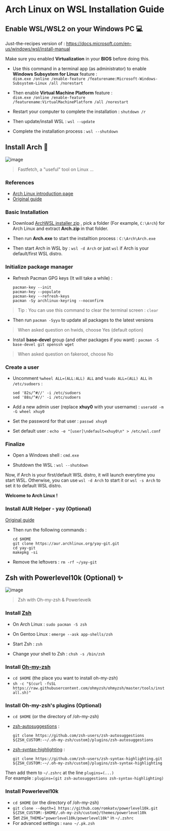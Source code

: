 # Arch Linux on WSL Installation Guide  
## Enable WSL/WSL2 on your Windows PC  💻
Just-the-recipes version of : https://docs.microsoft.com/en-us/windows/wsl/install-manual

Make sure you enabled **Virtualization** in your **BIOS** before doing this.  
- Use this command in a terminal app (as administrator) to enable **Windows Subsystem for Linux** feature :  
  `dism.exe /online /enable-feature /featurename:Microsoft-Windows-Subsystem-Linux /all /norestart`  
  
- Then enable **Virtual Machine Platform** feature :  
  `dism.exe /online /enable-feature /featurename:VirtualMachinePlatform /all /norestart`  
  
- Restart your computer to complete the installation : ```shutdown /r```  
  
- Then update/install WSL : `wsl --update`  
  
- Complete the installation process : `wsl --shutdown`    

## Install Arch 💾
![image](https://user-images.githubusercontent.com/85998116/154880089-c00634f4-0cd8-412d-aeed-fdc417fb6dca.png)  
> Fastfetch, a "useful" tool on Linux ...  
### References  
- [Arch Linux introduction page](https://wiki.archlinux.org/title/Arch_Linux)  
- [Original guide](https://gist.github.com/ld100/3376435a4bb62ca0906b0cff9de4f94b)  

### Basic Installation  
- Download [ArchWSL installer zip](https://github.com/yuk7/ArchWSL/releases/latest) , pick a folder (For example, `C:\Arch`) for Arch Linux and extract **Arch.zip** in that folder.  
  
- Then run **Arch.exe** to start the installtion process : `C:\Arch\Arch.exe`

- Then start Arch in WSL by : `wsl -d Arch` or just `wsl` if Arch is your default/first WSL distro.  
  
### Initialize package manager  
- Refresh Pacman GPG keys (It will take a while) :    
  ```
  pacman-key --init
  pacman-key --populate
  pacman-key --refresh-keys
  pacman -Sy archlinux-keyring --noconfirm  
  ```
> Tip : You can use this command to clear the terminal screen : ```clear```  
  
- Then run `pacman -Syyu` to update all packages to the latest versions  
> When asked question on hwids, choose Yes (default option)  

- Install **base-devel** group (and other packages if you want) : `pacman -S base-devel git openssh wget`  
> When asked question on fakeroot, choose No  

### Create a user  
- Uncomment `%wheel ALL=(ALL:ALL) ALL` and `%sudo ALL=(ALL) ALL` in `/etc/sudoers` :  
  ```  
  sed '82s/^#//' -i /etc/sudoers  
  sed '88s/^#//' -i /etc/sudoers  
  ```  
  
- Add a new admin user (replace **xhuy0** with your username) : `useradd -m -G wheel xhuy0`  
  
- Set the password for that user : `passwd xhuy0`  
  
- Set default user : `echo -e "[user]\ndefault=xhuy0\n" > /etc/wsl.conf`  

### Finalize  
- Open a Windows shell : `cmd.exe`  
  
- Shutdown the WSL : `wsl --shutdown`  
  
Now, if Arch is your first/default WSL distro, it will launch everytime you start WSL. 
Otherwise, you can use `wsl -d Arch` to start it or `wsl -s Arch` to set it to default WSL distro.

**Welcome to Arch Linux !**  

### Install AUR Helper - yay (Optional)  
[Original guide](https://www.tecmint.com/install-yay-aur-helper-in-arch-linux-and-manjaro/)  
- Then run the following commands :  
  ```  
  cd $HOME  
  git clone https://aur.archlinux.org/yay-git.git  
  cd yay-git  
  makepkg -si  
  ```  
- Remove the leftovers : `rm -rf ~/yay-git`  

## Zsh with Powerlevel10k (Optional)  ✨  
![image](https://user-images.githubusercontent.com/85998116/154880423-6fea82e4-9dd4-4fe7-9e45-1feec2073916.png)  
> Zsh with Oh-my-zsh & Powerlevelk
### Install [Zsh](https://zsh.sourceforge.io/)   
- On Arch Linux : ```sudo pacman -S zsh```  

- On Gentoo Linux : ```emerge --ask app-shells/zsh```  

- Start Zsh : ```zsh```  

- Change your shell to Zsh : ```chsh -s /bin/zsh```  

### Install [Oh-my-zsh](https://ohmyz.sh/)  
- `cd $HOME` (the place you want to install oh-my-zsh)  
- `sh -c "$(curl -fsSL https://raw.githubusercontent.com/ohmyzsh/ohmyzsh/master/tools/install.sh)"`  

### Install Oh-my-zsh's plugins (Optional)  
- `cd $HOME` (or the directory of /oh-my-zsh)  
  
- [zsh-autosuggestions](https://github.com/zsh-users/zsh-autosuggestions) :  
  ```
  git clone https://github.com/zsh-users/zsh-autosuggestions ${ZSH_CUSTOM:-~/.oh-my-zsh/custom}/plugins/zsh-autosuggestions  
  ```

- [zsh-syntax-highlighting](https://github.com/zsh-users/zsh-syntax-highlighting) :  
  ```
  git clone https://github.com/zsh-users/zsh-syntax-highlighting.git ${ZSH_CUSTOM:-~/.oh-my-zsh/custom}/plugins/zsh-syntax-highlighting
  ```
  
Then add them to `~/.zshrc` at the line `plugins=(...)`  
For example : `plugins=(git zsh-autosuggestions zsh-syntax-highlighting)`  

### Install Powerlevel10k  
- `cd $HOME` (or the directory of /oh-my-zsh)  
- `git clone --depth=1 https://github.com/romkatv/powerlevel10k.git ${ZSH_CUSTOM:-$HOME/.oh-my-zsh/custom}/themes/powerlevel10k`  
- Set `ZSH_THEME="powerlevel10k/powerlevel10k"` in `~/.zshrc`  
- For advanced settings : `nano ~/.pk.zsh`  
